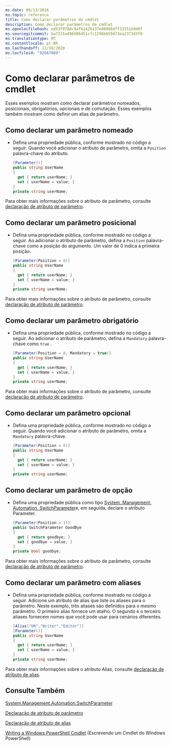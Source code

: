 ```yaml
---
ms.date: 09/13/2016
ms.topic: reference
title: Como declarar parâmetros de cmdlet
description: Como declarar parâmetros de cmdlet
ms.openlocfilehash: ed53f9788c9afb142b137e08966dff33551b9d0f
ms.sourcegitcommit: ba7315a496986451cfc1296b659d73ea2373d3f0
ms.translationtype: MT
ms.contentlocale: pt-BR
ms.lasthandoff: 12/10/2020
ms.locfileid: "92667089"
---
```

# <a name="how-to-declare-cmdlet-parameters"></a>Como declarar parâmetros de cmdlet

Esses exemplos mostram como declarar parâmetros nomeados, posicionais, obrigatórios, opcionais e de comutação. Esses exemplos também mostram como definir um alias de parâmetro.

## <a name="how-to-declare-a-named-parameter"></a>Como declarar um parâmetro nomeado

- Defina uma propriedade pública, conforme mostrado no código a seguir. Quando você adicionar o atributo de parâmetro, omita a `Position` palavra-chave do atributo.

    ```csharp
    [Parameter()]
    public string UserName
    {
      get { return userName; }
      set { userName = value; }
    }
    private string userName;
    ```

Para obter mais informações sobre o atributo de parâmetro, consulte [declaração de atributo de parâmetro](./parameter-attribute-declaration.md).

## <a name="how-to-declare-a-positional-parameter"></a>Como declarar um parâmetro posicional

- Defina uma propriedade pública, conforme mostrado no código a seguir. Ao adicionar o atributo de parâmetro, defina a `Position` palavra-chave como a posição do argumento. Um valor de 0 indica a primeira posição.

    ```csharp
    [Parameter(Position = 0)]
    public string UserName
    {
      get { return userName; }
      set { userName = value; }
    }
    private string userName;
    ```

Para obter mais informações sobre o atributo de parâmetro, consulte [declaração de atributo de parâmetro](./parameter-attribute-declaration.md).

## <a name="how-to-declare-a-mandatory-parameter"></a>Como declarar um parâmetro obrigatório

- Defina uma propriedade pública, conforme mostrado no código a seguir. Ao adicionar o atributo de parâmetro, defina a `Mandatory` palavra-chave como `true` .

    ```csharp
    [Parameter(Position = 0, Mandatory = true)]
    public string UserName
    {
      get { return userName; }
      set { userName = value; }
    }
    private string userName;
    ```

Para obter mais informações sobre o atributo de parâmetro, consulte [declaração de atributo de parâmetro](./parameter-attribute-declaration.md).

## <a name="how-to-declare-an-optional-parameter"></a>Como declarar um parâmetro opcional

- Defina uma propriedade pública, conforme mostrado no código a seguir. Quando você adicionar o atributo de parâmetro, omita a `Mandatory` palavra-chave.

    ```csharp
    [Parameter(Position = 0)]
    public string UserName
    {
      get { return userName; }
      set { userName = value; }
    }
    private string userName;
    ```

## <a name="how-to-declare-a-switch-parameter"></a>Como declarar um parâmetro de opção

- Defina uma propriedade pública como tipo [System. Management. Automation. SwitchParameter](/dotnet/api/System.Management.Automation.SwitchParameter)e, em seguida, declare o atributo Parameter.

    ```csharp
    [Parameter(Position = 1)]
    public SwitchParameter GoodBye
    {
      get { return goodbye; }
      set { goodbye = value; }
    }
    private bool goodbye;
    ```

Para obter mais informações sobre o atributo de parâmetro, consulte [declaração de atributo de parâmetro](./parameter-attribute-declaration.md).

## <a name="how-to-declare-a-parameter-with-aliases"></a>Como declarar um parâmetro com aliases

- Defina uma propriedade pública, conforme mostrado no código a seguir. Adicione um atributo de alias que liste os aliases para o parâmetro. Neste exemplo, três aliases são definidos para o mesmo parâmetro. O primeiro alias fornece um atalho. O segundo e o terceiro aliases fornecem nomes que você pode usar para cenários diferentes.

    ```csharp
    [Alias("UN","Writer","Editor")]
    [Parameter()]
    public string UserName
    {
      get { return userName; }
      set { userName = value; }
    }
    private string userName;
    ```

Para obter mais informações sobre o atributo Alias, consulte [declaração de atributo de alias](./alias-attribute-declaration.md).

## <a name="see-also"></a>Consulte Também

[System.Management.Automation.SwitchParameter](/dotnet/api/System.Management.Automation.SwitchParameter)

[Declaração de atributo de parâmetro](./parameter-attribute-declaration.md)

[Declaração de atributo de alias](./alias-attribute-declaration.md)

[Writing a Windows PowerShell Cmdlet](./writing-a-windows-powershell-cmdlet.md) (Escrevendo um Cmdlet do Windows PowerShell)
